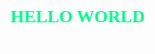<!DOCTYPE HTML>
<HTML>
  <HEAD>
    <TITLE>HELLO WORLD </TITLE>
    <STYLE>
    BODY {
      BACKGROUND COLOR: #222;
      COLOR: FFF;
      FONT-FAMILY: APTOS;
      TEXT ALIGN: CENTER;
      PADDING TOP: 50X;
      }
      H1{
      COLOR: #00FF88;
      }
      </STYLE>
  </HEAD>
      <BODY>
      <H1> HELLO WORLD </H1>
      <P> NOW WITH CSS </P>
      </BODY>
</HTML>
